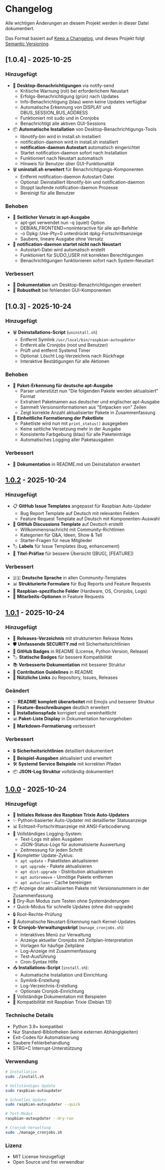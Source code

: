 # Changelog

Alle wichtigen Änderungen an diesem Projekt werden in dieser Datei dokumentiert.

Das Format basiert auf [Keep a Changelog](https://keepachangelog.com/de/1.0.0/),
und dieses Projekt folgt [Semantic Versioning](https://semver.org/lang/de/).

## [1.0.4] - 2025-10-25

### Hinzugefügt
- 🔔 **Desktop-Benachrichtigungen** via notify-send
  - Kritische Warnung (rot) bei erforderlichem Neustart
  - Erfolgs-Benachrichtigung (grün) nach Updates
  - Info-Benachrichtigung (blau) wenn keine Updates verfügbar
  - Automatische Erkennung von DISPLAY und DBUS_SESSION_BUS_ADDRESS
  - Funktioniert mit sudo und in Cronjobs
  - Benachrichtigt alle aktiven GUI-Sessions
- 📦 **Automatische Installation** von Desktop-Benachrichtigungs-Tools
  - libnotify-bin wird in install.sh installiert
  - notification-daemon wird in install.sh installiert
  - **notification-daemon Autostart** automatisch eingerichtet
  - Startet notification-daemon sofort nach Installation
  - Funktioniert nach Neustart automatisch
  - Hinweis für Benutzer über GUI-Funktionalität
- 🗑️ **uninstall.sh erweitert** für Benachrichtigungs-Komponenten
  - Entfernt notification-daemon Autostart-Datei
  - Optional: Deinstalliert libnotify-bin und notification-daemon
  - Stoppt laufende notification-daemon Prozesse
  - Bereinigt für alle Benutzer

### Behoben
- 🐛 **Seitlicher Versatz in apt-Ausgabe**
  - apt-get verwendet nun -q (quiet) Option
  - DEBIAN_FRONTEND=noninteractive für alle apt-Befehle
  - -o Dpkg::Use-Pty=0 unterdrückt dpkg-Fortschrittsanzeige
  - Saubere, lineare Ausgabe ohne Versatz
- 🔧 **notification-daemon startet nicht nach Neustart**
  - Autostart-Datei wird automatisch erstellt
  - Funktioniert für SUDO_USER mit korrekten Berechtigungen
  - Benachrichtigungen funktionieren sofort nach System-Neustart

### Verbessert
- 📝 **Dokumentation** um Desktop-Benachrichtigungen erweitert
- 🔧 **Robustheit** bei fehlenden GUI-Komponenten

## [1.0.3] - 2025-10-24

### Hinzugefügt
- 🗑️ **Deinstallations-Script** (`uninstall.sh`)
  - Entfernt Symlink `/usr/local/bin/raspbian-autoupdater`
  - Entfernt alle Cronjobs (root und Benutzer)
  - Prüft und entfernt Systemd Timer
  - Optional: Löscht Log-Verzeichnis nach Rückfrage
  - Interaktive Bestätigungen für alle Aktionen

### Behoben
- 🐛 **Paket-Erkennung für deutsche apt-Ausgabe**
  - Parser unterstützt nun "Die folgenden Pakete werden aktualisiert" Format
  - Extrahiert Paketnamen aus deutscher und englischer apt-Ausgabe
  - Sammelt Versionsinformationen aus "Entpacken von" Zeilen
  - Zeigt korrekte Anzahl aktualisierter Pakete in Zusammenfassung
- 🎨 **Einheitliche Formatierung der Paketliste**
  - Paketliste wird nun mit `print_status()` ausgegeben
  - Keine seitliche Versetzung mehr in der Ausgabe
  - Konsistente Farbgebung (blau) für alle Paketeinträge
  - Automatisches Logging aller Paketausgaben

### Verbessert
- 📝 **Dokumentation** in README.md um Deinstallation erweitert

## [1.0.2] - 2025-10-24

### Hinzugefügt
- 📋 **GitHub Issue Templates** angepasst für Raspbian Auto-Updater
  - Bug Report Template auf Deutsch mit relevanten Feldern
  - Feature Request Template auf Deutsch mit Komponenten-Auswahl
- 💬 **GitHub Discussions Template** auf Deutsch erstellt
  - Willkommensnachricht mit Community-Richtlinien
  - Kategorien für Q&A, Ideen, Show & Tell
  - Starter-Fragen für neue Mitglieder
- 🏷️ **Labels** für Issue Templates (bug, enhancement)
- 📝 **Titel-Präfixe** für bessere Übersicht ([BUG], [FEATURE])

### Verbessert
- 🇩🇪 **Deutsche Sprache** in allen Community-Templates
- 📊 **Strukturierte Formulare** für Bug Reports und Feature Requests
- 🎯 **Raspbian-spezifische Felder** (Hardware, OS, Cronjobs, Logs)
- 🤝 **Mitarbeits-Optionen** in Feature Requests

## [1.0.1] - 2025-10-24

### Hinzugefügt
- 📁 **Releases-Verzeichnis** mit strukturierten Release Notes
- 🛡️ **Umfassende SECURITY.md** mit Sicherheitsrichtlinien
- 🔗 **GitHub Badges** in README (License, Python Version, Release)
- 🏷️ **Statische Badges** für bessere Kompatibilität
- 📚 **Verbesserte Dokumentation** mit besserer Struktur
- 🤝 **Contribution Guidelines** in README
- 🔗 **Nützliche Links** zu Repository, Issues, Releases

### Geändert
- ✨ **README komplett überarbeitet** mit Emojis und besserer Struktur
- 📖 **Feature-Beschreibungen** deutlich erweitert
- 🔧 **Installationspfade** korrigiert und vereinheitlicht
- 📊 **Paket-Liste Display** in Dokumentation hervorgehoben
- 🎨 **Markdown-Formatierung** verbessert

### Verbessert
- 🔒 **Sicherheitsrichtlinien** detailliert dokumentiert
- 📝 **Beispiel-Ausgaben** aktualisiert und erweitert
- 🛠️ **Systemd Service Beispiele** mit korrekten Pfaden
- 📦 **JSON-Log Struktur** vollständig dokumentiert

## [1.0.0] - 2025-10-24

### Hinzugefügt
- 🚀 **Initiales Release des Raspbian Trixie Auto-Updaters**
- ✨ Python-basierter Auto-Updater mit detaillierter Statusanzeige
- 📊 Echtzeit-Fortschrittsanzeige mit ANSI-Farbcodierung
- 📝 Vollständiges Logging-System:
  - Text-Logs mit allen Ausgaben
  - JSON-Status-Logs für automatisierte Auswertung
  - Zeitmessung für jeden Schritt
- 🔄 Kompletter Update-Zyklus:
  - `apt update` - Paketlisten aktualisieren
  - `apt upgrade` - Pakete aktualisieren
  - `apt dist-upgrade` - Distribution aktualisieren
  - `apt autoremove` - Unnötige Pakete entfernen
  - `apt autoclean` - Cache bereinigen
- 📦 Anzeige der aktualisierten Pakete mit Versionsnummern in der Zusammenfassung
- 🧪 Dry-Run Modus zum Testen ohne Systemänderungen
- ⚡ Quick-Modus für schnelle Updates (ohne dist-upgrade)
- 🔒 Root-Rechte-Prüfung
- 🔄 Automatische Neustart-Erkennung nach Kernel-Updates
- 🛠️ **Cronjob-Verwaltungsskript** (`manage_cronjobs.sh`):
  - Interaktives Menü zur Verwaltung
  - Anzeige aktueller Cronjobs mit Zeitplan-Interpretation
  - Vorlagen für häufige Zeitpläne
  - Log-Anzeige mit Zusammenfassung
  - Test-Ausführung
  - Cron-Syntax Hilfe
- 📥 **Installations-Script** (`install.sh`):
  - Automatische Installation und Einrichtung
  - Symlink-Erstellung
  - Log-Verzeichnis-Erstellung
  - Optionale Cronjob-Einrichtung
- 📖 Vollständige Dokumentation mit Beispielen
- 🎯 Kompatibilität mit Raspbian Trixie (Debian 13)

### Technische Details
- Python 3.9+ kompatibel
- Nur Standard-Bibliotheken (keine externen Abhängigkeiten)
- Exit-Codes für Automatisierung
- Saubere Fehlerbehandlung
- STRG+C Interrupt-Unterstützung

### Verwendung
```bash
# Installation
sudo ./install.sh

# Vollständiges Update
sudo raspbian-autoupdater

# Schnelles Update
sudo raspbian-autoupdater --quick

# Test-Modus
raspbian-autoupdater --dry-run

# Cronjob-Verwaltung
sudo ./manage_cronjobs.sh
```

### Lizenz
- MIT License hinzugefügt
- Open Source und frei verwendbar

[1.0.2]: https://github.com/roimme65/raspbian-updater/releases/tag/v1.0.2
[1.0.1]: https://github.com/roimme65/raspbian-updater/releases/tag/v1.0.1
[1.0.0]: https://github.com/roimme65/raspbian-updater/releases/tag/v1.0.0
